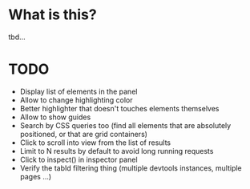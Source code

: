 # What is this?

tbd...

# TODO

* Display list of elements in the panel
* Allow to change highlighting color
* Better highlighter that doesn't touches elements themselves
* Allow to show guides
* Search by CSS queries too (find all elements that are absolutely positioned, or that are grid containers)
* Click to scroll into view from the list of results
* Limit to N results by default to avoid long running requests
* Click to inspect() in inspector panel
* Verify the tabId filtering thing (multiple devtools instances, multiple pages ...)
